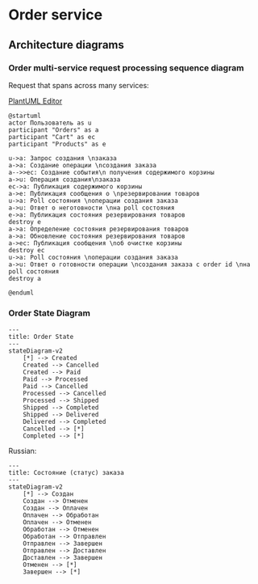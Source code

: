 # Order service

## Architecture diagrams

### Order multi-service request processing sequence diagram

Request that spans across many services:

[PlantUML Editor](https://editor.plantuml.com/uml/lLGxRi904ErzYXKz5qY1a7A0S02QbRq54h6HFqKwFbAYY4YKwK2vWKrmR44mLvYzKTwk3R4T0aI9KbZMpEnxRsVcsMtFvwuVtFODRlgEosX16Mta4oLuBocKOufLpBZ70cE0ipspD-2spnethYLShw4gl5gvHg3pmgmMEgvZ1QQVWuHX1CqMlsBqJ27jv90oEM9o1E64LaXjAPKprhKHXhJ6WxV1SyXB-HJ53E6EOd24yXw95B0lJ3MUPgibp2DK6XV9ALe7gcipCAkPJEG3Pf5JwJChBVW6q3kYLyeOs3Ea4gIsSghk6a1WNhxQ7bowMAr3OUOjBkI48jg0Qrs5Ng8hJX6ezXuFlG2FOGqH9vfuYUmmtxwUICemYTmCEbrihUFq-vfEZbHTpZxtLT_5kKtaKmBB4h2nkX3EnQgpGdbRgAYr8WZPuBYu8KwFhdRLxvjMnMhJbl1yrxc3Qmi7phLbOxKDACKby_n2vS0TgPvH-4jcxVOBJQ6t664LC7sgPTVgAwlwx30JyryySSmFF_tkeSiSzUDYFUkScVRjSSDe2zl2J_83)

```plantuml
@startuml
actor Пользователь as u
participant "Orders" as a
participant "Cart" as ec
participant "Products" as e

u->a: Запрос создания \nзаказа
a->a: Создание операции \nсоздания заказа
a-->>ec: Создание события\n получения содержимого корзины
a->u: Операция создания\nзаказа
ec->a: Публикация содержимого корзины
a->e: Публикация сообщения о \nрезервировании товаров
u->a: Poll состояния \nоперации создания заказа
a->u: Ответ о неготовности \nна poll состояния
e->a: Публикация состояния резервирования товаров
destroy e
a->a: Определение состояния резервирования товаров
a->a: Обновление состояния резервирования товаров
a->ec: Публикация сообщения \nоб очистке корзины
destroy ec
u->a: Poll состояния \nоперации создания заказа
a->u: Ответ о готовности операции \nсоздания заказа с order id \nна poll состояния
destroy a

@enduml
```

### Order State Diagram

```mermaid
---
title: Order State
---
stateDiagram-v2
    [*] --> Created
    Created --> Cancelled
    Created --> Paid
    Paid --> Processed
    Paid --> Cancelled
    Processed --> Cancelled
    Processed --> Shipped
    Shipped --> Completed
    Shipped --> Delivered
    Delivered --> Completed
    Cancelled --> [*]
    Completed --> [*]
```

Russian:
```mermaid
---
title: Состояние (статус) заказа
---
stateDiagram-v2
    [*] --> Создан
    Создан --> Отменен
    Создан --> Оплачен
    Оплачен --> Обработан
    Оплачен --> Отменен
    Обработан --> Отменен
    Обработан --> Отправлен
    Отправлен --> Завершен
    Отправлен --> Доставлен
    Доставлен --> Завершен
    Отменен --> [*]
    Завершен --> [*]
```
